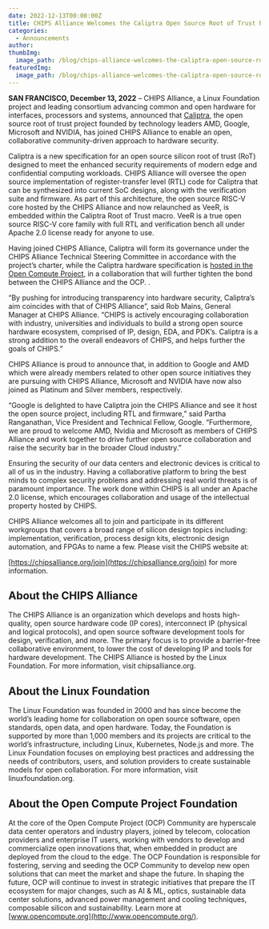 ```yaml
---
date: 2022-12-13T00:00:00Z
title: CHIPS Alliance Welcomes the Caliptra Open Source Root of Trust Project
categories:
  - Announcements
author: 
thumbImg:
  image_path: /blog/chips-alliance-welcomes-the-caliptra-open-source-root-of-trust-project/caliptra.png
featuredImg:
  image_path: /blog/chips-alliance-welcomes-the-caliptra-open-source-root-of-trust-project/caliptra.png
---
```


**SAN FRANCISCO, December 13, 2022** – CHIPS Alliance, a Linux Foundation project and leading consortium advancing common and open hardware for interfaces, processors and systems, announced that [Caliptra](https://www.opencompute.org/blog/cloud-security-integrating-trust-into-every-chip), the open source root of trust project founded by technology leaders AMD, Google, Microsoft and NVIDIA, has joined CHIPS Alliance to enable an open, collaborative community-driven approach to hardware security.

Caliptra is a new specification for an open source silicon root of trust (RoT) designed to meet the enhanced security requirements of modern edge and confidential computing workloads. CHIPS Alliance will oversee the open source implementation of register-transfer level (RTL) code for Caliptra that can be synthesized into current SoC designs, along with the verification suite and firmware. As part of this architecture, the open source RISC-V core hosted by the CHIPS Alliance and now relaunched as VeeR, is embedded within the Caliptra Root of Trust macro. VeeR is a true open source RISC-V core family with full RTL and verification bench all under Apache 2.0 license ready for anyone to use.

Having joined CHIPS Alliance, Caliptra will form its governance under the CHIPS Alliance Technical Steering Committee in accordance with the project’s charter, while the Caliptra hardware specification is [hosted in the Open Compute Project](https://www.opencompute.org/documents/caliptra-silicon-rot-services-09012022-pdf), in a collaboration that will further tighten the bond between the CHIPS Alliance and the OCP. .

“By pushing for introducing transparency into hardware security, Caliptra’s aim coincides with that of CHIPS Alliance”, said Rob Mains, General Manager at CHIPS Alliance. “CHIPS is actively encouraging collaboration with industry, universities and individuals to build a strong open source hardware ecosystem, comprised of IP, design, EDA, and PDK’s. Caliptra is a strong addition to the overall endeavors of CHIPS, and helps further the goals of CHIPS.”

CHIPS Alliance is proud to announce that, in addition to Google and AMD which were already members related to other open source initiatives they are pursuing with CHIPS Alliance, Microsoft and NVIDIA have now also joined as Platinum and Silver members, respectively.

“Google is delighted to have Caliptra join the CHIPS Alliance and see it host the open source project, including RTL and firmware,” said Partha Ranganathan, Vice President and Technical Fellow, Google. “Furthermore, we are proud to welcome AMD, Nvidia and Microsoft as members of CHIPS Alliance and work together to drive further open source collaboration and raise the security bar in the broader Cloud industry.”

Ensuring the security of our data centers and electronic devices is critical to all of us in the industry. Having a collaborative platform to bring the best minds to complex security problems and addressing real world threats is of paramount importance. The work done within CHIPS is all under an Apache 2.0 license, which encourages collaboration and usage of the intellectual property hosted by CHIPS.

CHIPS Alliance welcomes all to join and participate in its different workgroups that covers a broad range of silicon design topics including: implementation, verification, process design kits, electronic design automation, and FPGAs to name a few. Please visit the CHIPS website at:

[https://chipsalliance.org/join](https://chipsalliance.org/join) for more information.

## About the CHIPS Alliance

The CHIPS Alliance is an organization which develops and hosts high-quality, open source hardware code (IP cores), interconnect IP (physical and logical protocols), and open source software development tools for design, verification, and more. The primary focus is to provide a barrier-free collaborative environment, to lower the cost of developing IP and tools for hardware development. The CHIPS Alliance is hosted by the Linux Foundation. For more information, visit chipsalliance.org.

## About the Linux Foundation

The Linux Foundation was founded in 2000 and has since become the world’s leading home for collaboration on open source software, open standards, open data, and open hardware. Today, the Foundation is supported by more than 1,000 members and its projects are critical to the world’s infrastructure, including Linux, Kubernetes, Node.js and more. The Linux Foundation focuses on employing best practices and addressing the needs of contributors, users, and solution providers to create sustainable models for open collaboration. For more information, visit linuxfoundation.org.

## About the Open Compute Project Foundation

At the core of the Open Compute Project (OCP) Community are hyperscale data center operators and industry players, joined by telecom, colocation providers and enterprise IT users, working with vendors to develop and commercialize open innovations that, when embedded in product are deployed from the cloud to the edge. The OCP Foundation is responsible for fostering, serving and seeding the OCP Community to develop new open solutions that can meet the market and shape the future. In shaping the future, OCP will continue to invest in strategic initiatives that prepare the IT ecosystem for major changes, such as AI & ML, optics, sustainable data center solutions, advanced power management and cooling techniques, composable silicon and sustainability.  Learn more at [www.opencompute.org](http://www.opencompute.org/).

